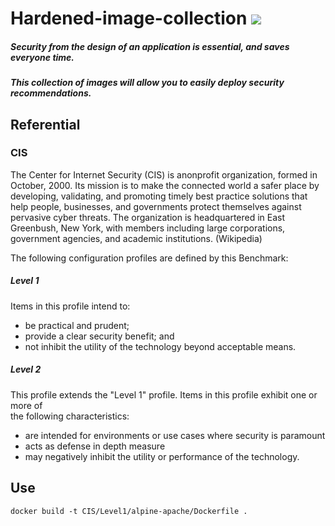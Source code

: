 # Hardened-image-collection ![](https://geps.dev/progress/20)

##### Security from the design of an application is essential, and saves everyone time.

##### This collection of images will allow you to easily deploy security recommendations.

## Referential
### CIS
The Center for Internet Security (CIS) is anonprofit organization, formed in October, 2000. Its mission is to make the connected world a safer place by developing, validating, and promoting timely best practice solutions that help people, businesses, and governments protect themselves against pervasive cyber threats. The organization is headquartered in East Greenbush, New York, with members including large corporations, government agencies, and academic institutions. (Wikipedia)

The	following	configuration	profiles	are	defined	by	this	Benchmark:

##### Level	1
Items	in	this	profile	intend	to:
  - be	practical	and	prudent;
  - provide	a	clear	security	benefit;	and
  - not	inhibit	the	utility	of	the	technology	beyond	acceptable	means.
##### Level	2
This	profile	extends	the	"Level	1"	profile.	Items	in	this	profile	exhibit	one	or	more	of	
the	following	characteristics:
  - are	intended	for	environments	or	use	cases	where	security	is	paramount
  - acts	as	defense	in	depth	measure
  - may	negatively	inhibit	the	utility	or	performance	of	the	technology.

## Use

``` 
docker build -t CIS/Level1/alpine-apache/Dockerfile .
```
